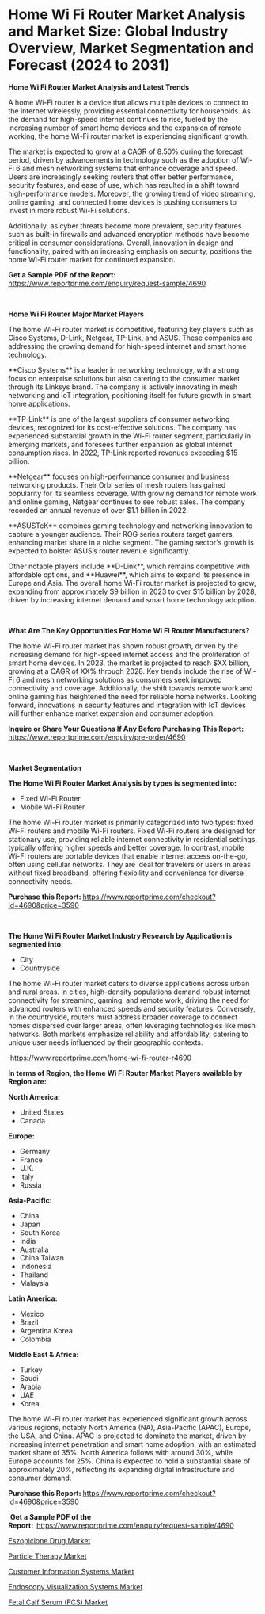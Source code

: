 <p><h1>Home Wi Fi Router Market Analysis and Market Size: Global Industry Overview, Market Segmentation and Forecast (2024 to 2031)</h1></p><p><strong>Home Wi Fi Router Market Analysis and Latest Trends</strong></p>
<p><p>A home Wi-Fi router is a device that allows multiple devices to connect to the internet wirelessly, providing essential connectivity for households. As the demand for high-speed internet continues to rise, fueled by the increasing number of smart home devices and the expansion of remote working, the home Wi-Fi router market is experiencing significant growth. </p><p>The market is expected to grow at a CAGR of 8.50% during the forecast period, driven by advancements in technology such as the adoption of Wi-Fi 6 and mesh networking systems that enhance coverage and speed. Users are increasingly seeking routers that offer better performance, security features, and ease of use, which has resulted in a shift toward high-performance models. Moreover, the growing trend of video streaming, online gaming, and connected home devices is pushing consumers to invest in more robust Wi-Fi solutions.</p><p>Additionally, as cyber threats become more prevalent, security features such as built-in firewalls and advanced encryption methods have become critical in consumer considerations. Overall, innovation in design and functionality, paired with an increasing emphasis on security, positions the home Wi-Fi router market for continued expansion.</p></p>
<p><strong>Get a Sample PDF of the Report:&nbsp;</strong> <a href="https://www.reportprime.com/enquiry/request-sample/4690?utm_campaign=1581&utm_medium=2&utm_source=Github&utm_content=ia&utm_term=27112024&utm_id=home-wi-fi-router">https://www.reportprime.com/enquiry/request-sample/4690</a></p>
<p>&nbsp;</p>
<p><strong>Home Wi Fi Router Major Market Players</strong></p>
<p><p>The home Wi-Fi router market is competitive, featuring key players such as Cisco Systems, D-Link, Netgear, TP-Link, and ASUS. These companies are addressing the growing demand for high-speed internet and smart home technology.</p><p>**Cisco Systems** is a leader in networking technology, with a strong focus on enterprise solutions but also catering to the consumer market through its Linksys brand. The company is actively innovating in mesh networking and IoT integration, positioning itself for future growth in smart home applications.</p><p>**TP-Link** is one of the largest suppliers of consumer networking devices, recognized for its cost-effective solutions. The company has experienced substantial growth in the Wi-Fi router segment, particularly in emerging markets, and foresees further expansion as global internet consumption rises. In 2022, TP-Link reported revenues exceeding $15 billion.</p><p>**Netgear** focuses on high-performance consumer and business networking products. Their Orbi series of mesh routers has gained popularity for its seamless coverage. With growing demand for remote work and online gaming, Netgear continues to see robust sales. The company recorded an annual revenue of over $1.1 billion in 2022.</p><p>**ASUSTeK** combines gaming technology and networking innovation to capture a younger audience. Their ROG series routers target gamers, enhancing market share in a niche segment. The gaming sector's growth is expected to bolster ASUS’s router revenue significantly.</p><p>Other notable players include **D-Link**, which remains competitive with affordable options, and **Huawei**, which aims to expand its presence in Europe and Asia. The overall home Wi-Fi router market is projected to grow, expanding from approximately $9 billion in 2023 to over $15 billion by 2028, driven by increasing internet demand and smart home technology adoption.</p></p>
<p>&nbsp;</p>
<p><strong>What Are The Key Opportunities For Home Wi Fi Router Manufacturers?</strong></p>
<p><p>The home Wi-Fi router market has shown robust growth, driven by the increasing demand for high-speed internet access and the proliferation of smart home devices. In 2023, the market is projected to reach $XX billion, growing at a CAGR of XX% through 2028. Key trends include the rise of Wi-Fi 6 and mesh networking solutions as consumers seek improved connectivity and coverage. Additionally, the shift towards remote work and online gaming has heightened the need for reliable home networks. Looking forward, innovations in security features and integration with IoT devices will further enhance market expansion and consumer adoption.</p></p>
<p><strong>Inquire or Share Your Questions If Any Before Purchasing This Report:</strong> <a href="https://www.reportprime.com/enquiry/pre-order/4690?utm_campaign=1581&utm_medium=2&utm_source=Github&utm_content=ia&utm_term=27112024&utm_id=home-wi-fi-router">https://www.reportprime.com/enquiry/pre-order/4690</a></p>
<p>&nbsp;</p>
<p><strong>Market Segmentation</strong></p>
<p><strong>The Home Wi Fi Router Market Analysis by types is segmented into:</strong></p>
<p><ul><li>Fixed Wi-Fi Router</li><li>Mobile Wi-Fi Router</li></ul></p>
<p><p>The home Wi-Fi router market is primarily categorized into two types: fixed Wi-Fi routers and mobile Wi-Fi routers. Fixed Wi-Fi routers are designed for stationary use, providing reliable internet connectivity in residential settings, typically offering higher speeds and better coverage. In contrast, mobile Wi-Fi routers are portable devices that enable internet access on-the-go, often using cellular networks. They are ideal for travelers or users in areas without fixed broadband, offering flexibility and convenience for diverse connectivity needs.</p></p>
<p><strong>Purchase this Report:&nbsp;</strong><a href="https://www.reportprime.com/checkout?id=4690&price=3590&utm_campaign=1581&utm_medium=2&utm_source=Github&utm_content=ia&utm_term=27112024&utm_id=home-wi-fi-router">https://www.reportprime.com/checkout?id=4690&price=3590</a></p>
<p>&nbsp;</p>
<p><strong>The Home Wi Fi Router Market Industry Research by Application is segmented into:</strong></p>
<p><ul><li>City</li><li>Countryside</li></ul></p>
<p><p>The home Wi-Fi router market caters to diverse applications across urban and rural areas. In cities, high-density populations demand robust internet connectivity for streaming, gaming, and remote work, driving the need for advanced routers with enhanced speeds and security features. Conversely, in the countryside, routers must address broader coverage to connect homes dispersed over larger areas, often leveraging technologies like mesh networks. Both markets emphasize reliability and affordability, catering to unique user needs influenced by their geographic contexts.</p></p>
<p><a href="https://www.reportprime.com/home-wi-fi-router-r4690?utm_campaign=1581&utm_medium=2&utm_source=Github&utm_content=ia&utm_term=27112024&utm_id=home-wi-fi-router">&nbsp;https://www.reportprime.com/home-wi-fi-router-r4690</a></p>
<p><strong>In terms of Region, the Home Wi Fi Router Market Players available by Region are:</strong></p>
<p>
    <p> <strong> North America: </strong>
        <ul>
            <li>United States</li>
            <li>Canada</li>
        </ul>
        </p> 
    <p> <strong> Europe: </strong>
        <ul>
            <li>Germany</li>
            <li>France</li>
            <li>U.K.</li>
            <li>Italy</li>
            <li>Russia</li>
        </ul>
        </p> 
    <p> <strong> Asia-Pacific: </strong>
        <ul>
            <li>China</li>
            <li>Japan</li>
            <li>South Korea</li>
            <li>India</li>
            <li>Australia</li>
            <li>China Taiwan</li>
            <li>Indonesia</li>
            <li>Thailand</li>
            <li>Malaysia</li>
        </ul>
        </p> 
    <p> <strong> Latin America: </strong>
        <ul>
            <li>Mexico</li>
            <li>Brazil</li>
            <li>Argentina Korea</li>
            <li>Colombia</li>
        </ul>
        </p> 
    <p> <strong> Middle East & Africa: </strong>
        <ul>
            <li>Turkey</li>
            <li>Saudi</li>
            <li>Arabia</li>
            <li>UAE</li>
            <li>Korea</li>
        </ul>
    </p>
    </p>
<p><p>The home Wi-Fi router market has experienced significant growth across various regions, notably North America (NA), Asia-Pacific (APAC), Europe, the USA, and China. APAC is projected to dominate the market, driven by increasing internet penetration and smart home adoption, with an estimated market share of 35%. North America follows with around 30%, while Europe accounts for 25%. China is expected to hold a substantial share of approximately 20%, reflecting its expanding digital infrastructure and consumer demand.</p></p>
<p><strong>Purchase this Report: </strong><a href="https://www.reportprime.com/checkout?id=4690&price=3590&utm_campaign=1581&utm_medium=2&utm_source=Github&utm_content=ia&utm_term=27112024&utm_id=home-wi-fi-router">https://www.reportprime.com/checkout?id=4690&price=3590</a></p>
<p>&nbsp;<strong>Get a Sample PDF of the Report:&nbsp;&nbsp;</strong><a href="https://www.reportprime.com/enquiry/request-sample/4690?utm_campaign=1581&utm_medium=2&utm_source=Github&utm_content=ia&utm_term=27112024&utm_id=home-wi-fi-router">https://www.reportprime.com/enquiry/request-sample/4690</a></p>
<p><strong></strong></p>
<p><p><a href="https://issuu.com/reportprime-2/docs/eszopiclone-drug-market-size-2030.p_f237d122dc425b?utm_campaign=1581&utm_medium=2&utm_source=Github&utm_content=ia&utm_term=27112024&utm_id=home-wi-fi-router">Eszopiclone Drug Market</a></p><p><a href="https://www.linkedin.com/pulse/particle-therapy-research-report-industry-development-estimated-pvcuf?utm_campaign=1581&utm_medium=2&utm_source=Github&utm_content=ia&utm_term=27112024&utm_id=home-wi-fi-router">Particle Therapy Market</a></p><p><a href="https://www.linkedin.com/pulse/global-customer-information-systems-market-analysis-report-encompassing-hn2zf?utm_campaign=1581&utm_medium=2&utm_source=Github&utm_content=ia&utm_term=27112024&utm_id=home-wi-fi-router">Customer Information Systems Market</a></p><p><a href="https://www.linkedin.com/pulse/endoscopy-visualization-systems-market-share-size-2024-2031-7hdnf?utm_campaign=1581&utm_medium=2&utm_source=Github&utm_content=ia&utm_term=27112024&utm_id=home-wi-fi-router">Endoscopy Visualization Systems Market</a></p><p><a href="https://issuu.com/reportprime-2/docs/fetal-calf-serum-fcs-market-size-20_2da967ff56d1dd?utm_campaign=1581&utm_medium=2&utm_source=Github&utm_content=ia&utm_term=27112024&utm_id=home-wi-fi-router">Fetal Calf Serum (FCS) Market</a></p></p>